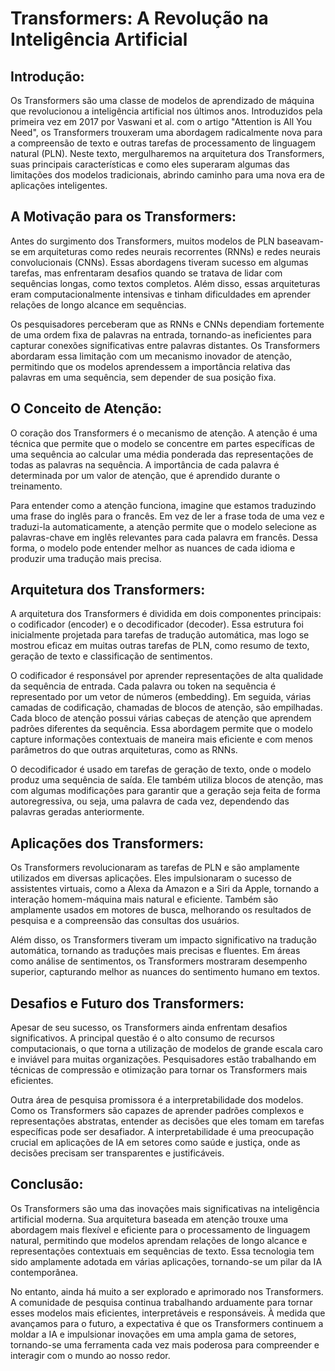
# Transformers: A Revolução na Inteligência Artificial

## Introdução:

Os Transformers são uma classe de modelos de aprendizado de máquina que revolucionou a inteligência artificial nos últimos anos. Introduzidos pela primeira vez em 2017 por Vaswani et al. com o artigo "Attention is All You Need", os Transformers trouxeram uma abordagem radicalmente nova para a compreensão de texto e outras tarefas de processamento de linguagem natural (PLN). Neste texto, mergulharemos na arquitetura dos Transformers, suas principais características e como eles superaram algumas das limitações dos modelos tradicionais, abrindo caminho para uma nova era de aplicações inteligentes.

## A Motivação para os Transformers:

Antes do surgimento dos Transformers, muitos modelos de PLN baseavam-se em arquiteturas como redes neurais recorrentes (RNNs) e redes neurais convolucionais (CNNs). Essas abordagens tiveram sucesso em algumas tarefas, mas enfrentaram desafios quando se tratava de lidar com sequências longas, como textos completos. Além disso, essas arquiteturas eram computacionalmente intensivas e tinham dificuldades em aprender relações de longo alcance em sequências.

Os pesquisadores perceberam que as RNNs e CNNs dependiam fortemente de uma ordem fixa de palavras na entrada, tornando-as ineficientes para capturar conexões significativas entre palavras distantes. Os Transformers abordaram essa limitação com um mecanismo inovador de atenção, permitindo que os modelos aprendessem a importância relativa das palavras em uma sequência, sem depender de sua posição fixa.

## O Conceito de Atenção:

O coração dos Transformers é o mecanismo de atenção. A atenção é uma técnica que permite que o modelo se concentre em partes específicas de uma sequência ao calcular uma média ponderada das representações de todas as palavras na sequência. A importância de cada palavra é determinada por um valor de atenção, que é aprendido durante o treinamento.

Para entender como a atenção funciona, imagine que estamos traduzindo uma frase do inglês para o francês. Em vez de ler a frase toda de uma vez e traduzi-la automaticamente, a atenção permite que o modelo selecione as palavras-chave em inglês relevantes para cada palavra em francês. Dessa forma, o modelo pode entender melhor as nuances de cada idioma e produzir uma tradução mais precisa.

## Arquitetura dos Transformers:

A arquitetura dos Transformers é dividida em dois componentes principais: o codificador (encoder) e o decodificador (decoder). Essa estrutura foi inicialmente projetada para tarefas de tradução automática, mas logo se mostrou eficaz em muitas outras tarefas de PLN, como resumo de texto, geração de texto e classificação de sentimentos.

O codificador é responsável por aprender representações de alta qualidade da sequência de entrada. Cada palavra ou token na sequência é representado por um vetor de números (embedding). Em seguida, várias camadas de codificação, chamadas de blocos de atenção, são empilhadas. Cada bloco de atenção possui várias cabeças de atenção que aprendem padrões diferentes da sequência. Essa abordagem permite que o modelo capture informações contextuais de maneira mais eficiente e com menos parâmetros do que outras arquiteturas, como as RNNs.

O decodificador é usado em tarefas de geração de texto, onde o modelo produz uma sequência de saída. Ele também utiliza blocos de atenção, mas com algumas modificações para garantir que a geração seja feita de forma autoregressiva, ou seja, uma palavra de cada vez, dependendo das palavras geradas anteriormente.

## Aplicações dos Transformers:

Os Transformers revolucionaram as tarefas de PLN e são amplamente utilizados em diversas aplicações. Eles impulsionaram o sucesso de assistentes virtuais, como a Alexa da Amazon e a Siri da Apple, tornando a interação homem-máquina mais natural e eficiente. Também são amplamente usados em motores de busca, melhorando os resultados de pesquisa e a compreensão das consultas dos usuários.

Além disso, os Transformers tiveram um impacto significativo na tradução automática, tornando as traduções mais precisas e fluentes. Em áreas como análise de sentimentos, os Transformers mostraram desempenho superior, capturando melhor as nuances do sentimento humano em textos.

## Desafios e Futuro dos Transformers:

Apesar de seu sucesso, os Transformers ainda enfrentam desafios significativos. A principal questão é o alto consumo de recursos computacionais, o que torna a utilização de modelos de grande escala caro e inviável para muitas organizações. Pesquisadores estão trabalhando em técnicas de compressão e otimização para tornar os Transformers mais eficientes.

Outra área de pesquisa promissora é a interpretabilidade dos modelos. Como os Transformers são capazes de aprender padrões complexos e representações abstratas, entender as decisões que eles tomam em tarefas específicas pode ser desafiador. A interpretabilidade é uma preocupação crucial em aplicações de IA em setores como saúde e justiça, onde as decisões precisam ser transparentes e justificáveis.

## Conclusão:

Os Transformers são uma das inovações mais significativas na inteligência artificial moderna. Sua arquitetura baseada em atenção trouxe uma abordagem mais flexível e eficiente para o processamento de linguagem natural, permitindo que modelos aprendam relações de longo alcance e representações contextuais em sequências de texto. Essa tecnologia tem sido amplamente adotada em várias aplicações, tornando-se um pilar da IA contemporânea.

No entanto, ainda há muito a ser explorado e aprimorado nos Transformers. A comunidade de pesquisa continua trabalhando arduamente para tornar esses modelos mais eficientes, interpretáveis e responsáveis. À medida que avançamos para o futuro, a expectativa é que os Transformers continuem a moldar a IA e impulsionar inovações em uma ampla gama de setores, tornando-se uma ferramenta cada vez mais poderosa para compreender e interagir com o mundo ao nosso redor.
